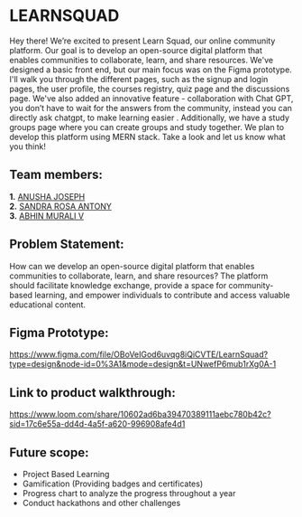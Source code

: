 # LEARNSQUAD

<p>Hey there! We’re excited to present Learn Squad, our online community platform. Our goal is to develop an open-source digital platform that enables communities to collaborate, learn, and share resources. We've designed a basic front end, but our main focus was on the Figma prototype. I'll walk you through the different pages, such as the signup and login pages, the user profile, the courses registry, quiz page and the discussions page. We've also added an innovative feature - collaboration with Chat GPT, you don’t have to wait for the answers from the community, instead you can directly ask chatgpt, to make learning easier . Additionally, we have a study groups page where you can create groups and study together. We plan to develop this platform using MERN stack. Take a look and let us know what you think!</p>
 
## Team members:

**1.** [ANUSHA JOSEPH](https://github.com/anushajoseph)<br/>
**2.** [SANDRA ROSA ANTONY](https://github.com/Sandra-Rosa)<br/>
**3.** [ABHIN MURALI V](https://github.com/Abhinmurali108)

## Problem Statement:

How can we develop an open-source digital platform that enables communities to collaborate, learn, and share resources? 
The platform should facilitate knowledge exchange, provide a space for community-based learning, and empower individuals to contribute and access valuable educational content.

## Figma Prototype:

https://www.figma.com/file/OBoVeIGod6uvqg8iQiCVTE/LearnSquad?type=design&node-id=0%3A1&mode=design&t=UNwefP6mub1rXg0A-1

## Link to product walkthrough:

https://www.loom.com/share/10602ad6ba39470389111aebc780b42c?sid=17c6e55a-dd4d-4a5f-a620-996908afe4d1

## Future scope:

- Project Based Learning
- Gamification (Providing badges and certificates)
- Progress chart to analyze the progress throughout a year
- Conduct hackathons and other challenges 

